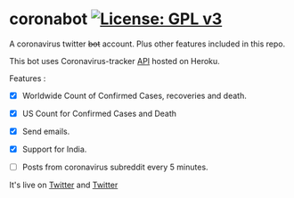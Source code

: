 # coronabot [![License: GPL v3](https://img.shields.io/badge/License-GPLv3-blue.svg)](https://www.gnu.org/licenses/gpl-3.0)

A coronavirus twitter ~~bot~~ account. Plus other features included in this repo.

This bot uses Coronavirus-tracker [API](https://coronavirus-tracker-api.herokuapp.com/all) hosted on Heroku.

Features : 

- [x] Worldwide Count of Confirmed Cases, recoveries and death.
- [x] US Count for Confirmed Cases and Death
- [x] Send emails.
- [X] Support for India.
- [ ] Posts from coronavirus subreddit every 5 minutes. 


It's live on [Twitter](https://twitter.com/thecovidude)
and
[Twitter](https://twitter.com/mofocovidash)

